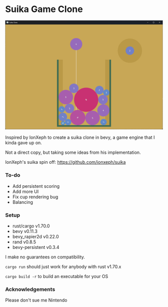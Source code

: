 # Suika Game Clone

![Screenshot](./assets/screenshot.png)

Inspired by IonXeph to create a suika clone in bevy, a game engine that I kinda gave up on.

Not a direct copy, but taking some ideas from his implementation.

IonXeph's suika spin off: https://github.com/ionxeph/suika

### To-do

- Add persistent scoring
- Add more UI
- Fix cup rendering bug
- Balancing

### Setup

- rust/cargo v1.70.0
- bevy v0.11.3
- bevy_rapier2d v0.22.0
- rand v0.8.5
- bevy-persistent v0.3.4

I make no guarantees on compatibility.

`cargo run` should just work for anybody with rust v1.70.x

`cargo build -r` to build an executable for your OS


### Acknowledgements

Please don't sue me Nintendo
